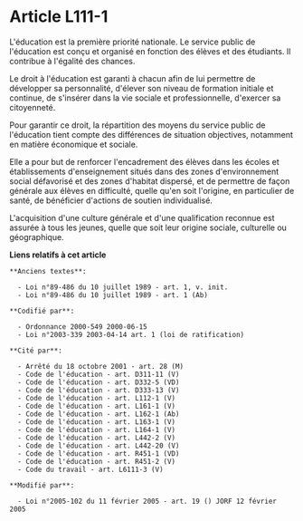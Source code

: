 # Article L111-1

L'éducation est la première priorité nationale. Le service public de l'éducation est conçu et organisé en fonction des élèves
et des étudiants. Il contribue à l'égalité des chances.

Le droit à l'éducation est garanti à chacun afin de lui permettre de développer sa personnalité, d'élever son niveau de
formation initiale et continue, de s'insérer dans la vie sociale et professionnelle, d'exercer sa citoyenneté.

Pour garantir ce droit, la répartition des moyens du service public de l'éducation tient compte des différences de situation
objectives, notamment en matière économique et sociale.

Elle a pour but de renforcer l'encadrement des élèves dans les écoles et établissements d'enseignement situés dans des zones
d'environnement social défavorisé et des zones d'habitat dispersé, et de permettre de façon générale aux élèves en
difficulté, quelle qu'en soit l'origine, en particulier de santé, de bénéficier d'actions de soutien individualisé.

L'acquisition d'une culture générale et d'une qualification reconnue est assurée à tous les jeunes, quelle que soit leur
origine sociale, culturelle ou géographique.

**Liens relatifs à cet article**

	**Anciens textes**:

	  - Loi n°89-486 du 10 juillet 1989 - art. 1, v. init.
	  - Loi n°89-486 du 10 juillet 1989 - art. 1 (Ab)

	**Codifié par**:

	  - Ordonnance 2000-549 2000-06-15
	  - Loi n°2003-339 2003-04-14 art. 1 (loi de ratification)

	**Cité par**:

	  - Arrêté du 18 octobre 2001 - art. 28 (M)
	  - Code de l'éducation - art. D311-11 (V)
	  - Code de l'éducation - art. D332-5 (VD)
	  - Code de l'éducation - art. D333-13 (V)
	  - Code de l'éducation - art. L112-1 (V)
	  - Code de l'éducation - art. L161-1 (V)
	  - Code de l'éducation - art. L162-1 (Ab)
	  - Code de l'éducation - art. L163-1 (V)
	  - Code de l'éducation - art. L164-1 (V)
	  - Code de l'éducation - art. L442-2 (V)
	  - Code de l'éducation - art. L442-20 (V)
	  - Code de l'éducation - art. R451-1 (VD)
	  - Code de l'éducation - art. R451-2 (V)
	  - Code du travail - art. L6111-3 (V)

	**Modifié par**:

	  - Loi n°2005-102 du 11 février 2005 - art. 19 () JORF 12 février 2005
